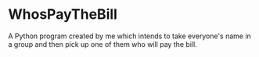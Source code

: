 # WhosPayTheBill
A Python program created by me which intends to take everyone's name in a group and then pick up one of them who will pay the bill. 
